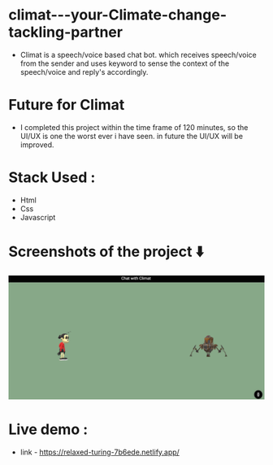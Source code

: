 # climat---your-Climate-change-tackling-partner
  * Climat is a speech/voice based chat bot. which receives speech/voice from the sender and uses keyword to sense the context of the speech/voice and reply's accordingly.
  
  
# Future for Climat
  * I completed this project within the time frame of 120 minutes, so the UI/UX is one the worst ever i have seen. in future the UI/UX will be improved.
  
  
  
  
# Stack Used : 
   * Html
   * Css
   * Javascript
   
   
 # Screenshots of the project ⬇️
 
 ![](./images/climat.png)
 
 
# Live demo :
   * link - https://relaxed-turing-7b6ede.netlify.app/
